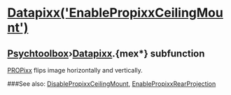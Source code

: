 # [Datapixx('EnablePropixxCeilingMount')](Datapixx-EnablePropixxCeilingMount) 
## [Psychtoolbox](Pyschtoolbox)&#8250;[Datapixx](Datapixx).{mex*} subfunction


[PROPixx](PROPixx) flips image horizontally and vertically.  
  


###See also:
[DisablePropixxCeilingMount](Datapixx-DisablePropixxCeilingMount), [EnablePropixxRearProjection](Datapixx-EnablePropixxRearProjection)
